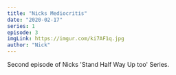```yaml
---
title: "Nicks Mediocritis"
date: "2020-02-17"
series: 1
episode: 3
imgLink: https://imgur.com/ki7AF1q.jpg
author: "Nick"
---
```


Second episode of Nicks 'Stand Half Way Up too' Series.
